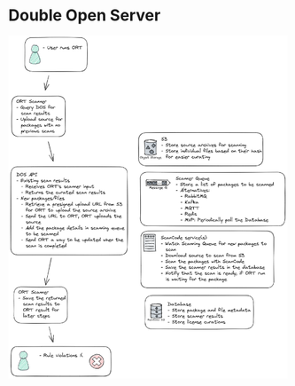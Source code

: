 <!--
SPDX-FileCopyrightText: 2023 HH Partners

SPDX-License-Identifier: MIT
-->

# Double Open Server

![General design diagram](design.excalidraw.png)

